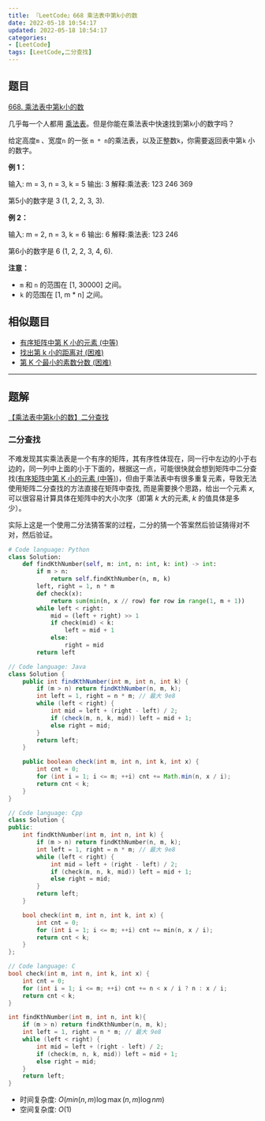 ```yaml
---
title: 『LeetCode』668 乘法表中第k小的数
date: 2022-05-18 10:54:17
updated: 2022-05-18 10:54:17
categories:
- [LeetCode]
tags: [LeetCode,二分查找]
---
```

## 题目

[668. 乘法表中第k小的数](https://leetcode.cn/problems/kth-smallest-number-in-multiplication-table/)

<!--more-->

几乎每一个人都用 <a href="https://baike.baidu.com/item/%E4%B9%98%E6%B3%95%E8%A1%A8">乘法表</a>。但是你能在乘法表中快速找到第`k`小的数字吗？

给定高度`m` 、宽度`n` 的一张 `m * n`的乘法表，以及正整数`k`，你需要返回表中第`k` 小的数字。

**例 1：**

输入: m = 3, n = 3, k = 5
输出: 3
解释:乘法表:
123
246
369

第5小的数字是 3 (1, 2, 2, 3, 3).

**例 2：**

输入: m = 2, n = 3, k = 6
输出: 6
解释:乘法表:
123
246

第6小的数字是 6 (1, 2, 2, 3, 4, 6).

**注意：**

- `m` 和 `n` 的范围在 [1, 30000] 之间。
- `k` 的范围在 [1, m * n] 之间。


## 相似题目

- [有序矩阵中第 K 小的元素 (中等)](https://leetcode.cn/problems/kth-smallest-element-in-a-sorted-matrix/)
- [找出第 k 小的距离对 (困难)](https://leetcode.cn/problems/find-k-th-smallest-pair-distance/)
- [第 K 个最小的素数分数 (困难)](https://leetcode.cn/problems/k-th-smallest-prime-fraction/)

---

## 题解

[【乘法表中第k小的数】二分查找](https://leetcode.cn/problems/kth-smallest-number-in-multiplication-table/solution/by-meteordream-4qwa/)

### 二分查找

不难发现其实乘法表是一个有序的矩阵，其有序性体现在，同一行中左边的小于右边的，同一列中上面的小于下面的，根据这一点，可能很快就会想到矩阵中二分查找([有序矩阵中第 K 小的元素 (中等)](https://leetcode.cn/problems/kth-smallest-element-in-a-sorted-matrix/))，但由于乘法表中有很多重复元素，导致无法使用矩阵二分查找的方法直接在矩阵中查找, 而是需要换个思路，给出一个元素 $x$, 可以很容易计算具体在矩阵中的大小次序（即第 $k$ 大的元素, $k$ 的值具体是多少）。

实际上这是一个使用二分法猜答案的过程，二分的猜一个答案然后验证猜得对不对，然后验证。

```Python
# Code language: Python
class Solution:
    def findKthNumber(self, m: int, n: int, k: int) -> int:
        if m > n:
            return self.findKthNumber(n, m, k)
        left, right = 1, n * m
        def check(x):
            return sum(min(n, x // row) for row in range(1, m + 1))
        while left < right:
            mid = (left + right) >> 1
            if check(mid) < k:
                left = mid + 1
            else:
                right = mid
        return left
```

```Java
// Code language: Java
class Solution {
    public int findKthNumber(int m, int n, int k) {
        if (m > n) return findKthNumber(n, m, k);
        int left = 1, right = n * m; // 最大 9e8
        while (left < right) {
            int mid = left + (right - left) / 2;
            if (check(m, n, k, mid)) left = mid + 1;
            else right = mid;
        }
        return left;
    }

    public boolean check(int m, int n, int k, int x) {
        int cnt = 0;
        for (int i = 1; i <= m; ++i) cnt += Math.min(n, x / i);
        return cnt < k;
    }
}
```

```Cpp
// Code language: Cpp
class Solution {
public:
    int findKthNumber(int m, int n, int k) {
        if (m > n) return findKthNumber(n, m, k);
        int left = 1, right = n * m; // 最大 9e8
        while (left < right) {
            int mid = left + (right - left) / 2;
            if (check(m, n, k, mid)) left = mid + 1;
            else right = mid;
        }
        return left;
    }

    bool check(int m, int n, int k, int x) {
        int cnt = 0;
        for (int i = 1; i <= m; ++i) cnt += min(n, x / i);
        return cnt < k;
    }
};
```

```C
// Code language: C
bool check(int m, int n, int k, int x) {
    int cnt = 0;
    for (int i = 1; i <= m; ++i) cnt += n < x / i ? n : x / i;
    return cnt < k;
}

int findKthNumber(int m, int n, int k){
    if (m > n) return findKthNumber(n, m, k);
    int left = 1, right = n * m; // 最大 9e8
    while (left < right) {
        int mid = left + (right - left) / 2;
        if (check(m, n, k, mid)) left = mid + 1;
        else right = mid;
    }
    return left;
}
```

- 时间复杂度: $O(min(n, m) \log \max(n, m) \log nm)$
- 空间复杂度: $O(1)$
